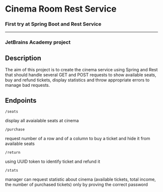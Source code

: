 # Cinema Room Rest Service

### First try at Spring Boot and Rest Service
<hr>

### JetBrains Academy project

## Description

The aim of this project is to create the cinema service using Spring and Rest that should handle several GET and POST requests to show available seats, buy and refund tickets, display statistics and throw appropriate errors to manage bad requests.

## Endpoints

<code>/seats</code>

display all avaialable seats at cinema

<code>/purchase</code>

request number of a row and of a column to buy a ticket and hide it from available seats

<code>/return</code>

using UUID token to identify ticket and refund it

<code>/stats</code>

manager can request statistic about cinema (available tickets, total income, the number of purchased tickets) only by proving the correct password
